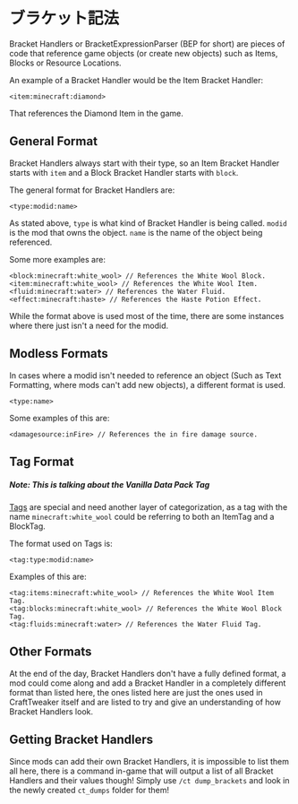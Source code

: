 # ブラケット記法

Bracket Handlers or BracketExpressionParser (BEP for short) are pieces of code that reference game objects (or create new objects) such as Items, Blocks or Resource Locations.

An example of a Bracket Handler would be the Item Bracket Handler:

```zenscript
<item:minecraft:diamond>
```

That references the Diamond Item in the game.

## General Format

Bracket Handlers always start with their type, so an Item Bracket Handler starts with `item` and a Block Bracket Handler starts with `block`.

The general format for Bracket Handlers are:

```zenscript
<type:modid:name>
```

As stated above, `type` is what kind of Bracket Handler is being called. `modid` is the mod that owns the object. `name` is the name of the object being referenced.

Some more examples are:

```zenscript
<block:minecraft:white_wool> // References the White Wool Block.
<item:minecraft:white_wool> // References the White Wool Item.
<fluid:minecraft:water> // References the Water Fluid.
<effect:minecraft:haste> // References the Haste Potion Effect.
```

While the format above is used most of the time, there are some instances where there just isn't a need for the modid.

## Modless Formats

In cases where a modid isn't needed to reference an object (Such as Text Formatting, where mods can't add new objects), a different format is used.

```zenscript
<type:name>
```

Some examples of this are:

```zenscript
<damagesource:inFire> // References the in fire damage source.
```

## Tag Format

##### Note: This is talking about the Vanilla Data Pack Tag

[Tags](https://minecraft.gamepedia.com/Tag) are special and need another layer of categorization, as a tag with the name `minecraft:white_wool` could be referring to both an ItemTag and a BlockTag.

The format used on Tags is:

```zenscript
<tag:type:modid:name>
```

Examples of this are:

```zenscript
<tag:items:minecraft:white_wool> // References the White Wool Item Tag.
<tag:blocks:minecraft:white_wool> // References the White Wool Block Tag.
<tag:fluids:minecraft:water> // References the Water Fluid Tag.
```


## Other Formats

At the end of the day, Bracket Handlers don't have a fully defined format, a mod could come along and add a Bracket Handler in a completely different format than listed here, the ones listed here are just the ones used in CraftTweaker itself and are listed to try and give an understanding of how Bracket Handlers look.


## Getting Bracket Handlers

Since mods can add their own Bracket Handlers, it is impossible to list them all here, there is a command in-game that will output a list of all Bracket Handlers and their values though! Simply use `/ct dump_brackets` and look in the newly created `ct_dumps` folder for them!